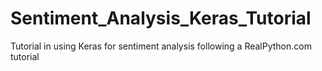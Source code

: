 # Sentiment_Analysis_Keras_Tutorial
Tutorial in using Keras for sentiment analysis following a RealPython.com tutorial
